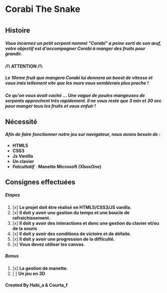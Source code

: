 # Corabi The Snake
#
## Histoire

##### ***V*****ous incarnez un petit serpent nommé "Corabi" a peine sorti de son œuf, votre objectif est d'accompagner Corabi à manger des fruits pour grandir.**
#### /!\ ATTENTION /!\
##### **Le 10eme fruit que mangera Corabi lui donnera un boost de vitesse et vous irais tellement vite que les murs vous semblerais plus proche !**
##### **Ce qu'on vous avait caché ... Une vague de poules mangeuses de serpents approchent très rapidement. Il ne vous reste que 3 min et 30 sec pour manger tous les fruits et vous enfuir !**

## Nécessité

#### _Afin de faire fonctionner notre jeu sur navigateur, nous avons besoin de :_

- **HTML5**
- **CSS3**
- **Js Vanilla**
- **Un clavier**
- ***Falcultatif*** : **Manette Microsoft (XboxOne)**

## Consignes effectuées

##### Etapes

1. [x] **Le projet doit être réalisé en HTML5/CSS3/JS vanilla.**
2. [x] **Il doit y avoir une gestion du temps et une boucle de rafraichissement.**
3. [x] **Il doit y avoir des interactions et donc une gestion du clavier et/ou de la souris**
4. [x] **Il doit y avoir des conditions de victoire et de défaite.**
5. [x] **Il doit y avoir une progression de la difficulté.**
6. [x] **Vous devez utiliser les canvas.**


##### Bonus

1. [x] **La gestion de manette.**
2. [ ] **Un jeu en 3D**

#### Created By Habi_a & Courta_f